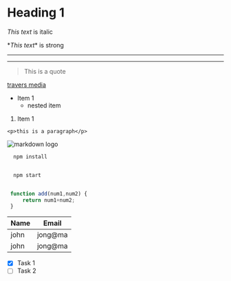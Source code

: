 # Heading 1

*This text* is italic

\**This text** is strong

<!-- horizontal rule-->

---
___

<!-- blockquote-->
> This is a quote

<!-- Links-->
[travers media](www.mada.com)

* Item 1
    * nested item

1. Item 1

`<p>this is a paragraph</p>`

![markdown logo](https://ichef.bbci.co.uk/news/976/cpsprodpb/1572B/production/_88615878_976x1024n0037151.jpg)

```bash
  npm install


  npm start
```

```javascript

 function add(num1,num2) {
     return num1+num2;
 }

```

| Name   | Email |
|--------|-------|
|john    |jong@ma|
|john    |jong@ma|

* [x] Task 1
* [ ] Task 2
